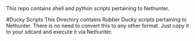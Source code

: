This repo contains shell and python scripts pertaining to Nethunter.

#Ducky Scripts
This Directory contains Rubber Ducky scripts pertaining to Nethunter. There is no need to convert this to any other format. Just copy it to your sdcard and execute it via Nethunter.
